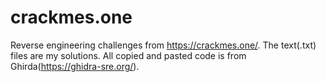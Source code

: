 # crackmes.one
Reverse engineering challenges from https://crackmes.one/. 
The text(.txt) files are my solutions. All copied and pasted code is from Ghirda(https://ghidra-sre.org/).
